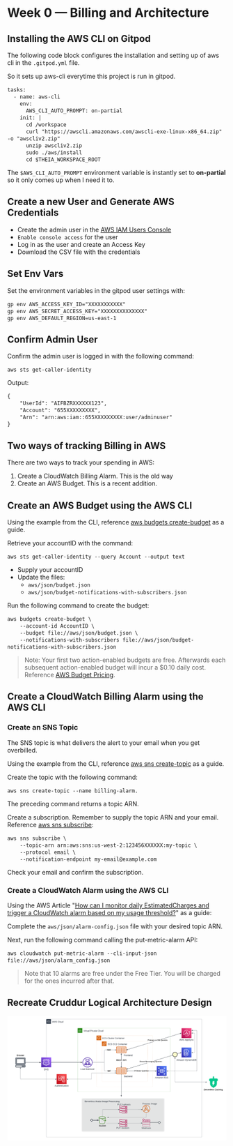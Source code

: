 # Week 0 — Billing and Architecture
## Installing the AWS CLI on Gitpod

The following code block configures the installation and setting up of aws cli in the `.gitpod.yml` file.

So it sets up aws-cli everytime this project is run in gitpod.

```
tasks:
  - name: aws-cli
    env:
      AWS_CLI_AUTO_PROMPT: on-partial
    init: |
      cd /workspace
      curl "https://awscli.amazonaws.com/awscli-exe-linux-x86_64.zip" -o "awscliv2.zip"
      unzip awscliv2.zip
      sudo ./aws/install
      cd $THEIA_WORKSPACE_ROOT
```

The `$AWS_CLI_AUTO_PROMPT` environment variable is instantly set to **on-partial** so it only comes
up when I need it to.

## Create a new User and Generate AWS Credentials
- Create the admin user in the [AWS IAM Users Console](https://us-east-1.console.aws.amazon.com/iam/home?region=us-east-1#/users)
- `Enable console access` for the user
- Log in as the user and create an Access Key
- Download the CSV file with the credentials

## Set Env Vars
Set the environment variables in the gitpod user settings with:

```
gp env AWS_ACCESS_KEY_ID="XXXXXXXXXXX"
gp env AWS_SECRET_ACCESS_KEY="XXXXXXXXXXXXXX"
gp env AWS_DEFAULT_REGION=us-east-1
```

## Confirm Admin User
Confirm the admin user is logged in with the following command:

```
aws sts get-caller-identity
```

Output:

```
{
    "UserId": "AIFBZRXXXXXX123",
    "Account": "655XXXXXXXXX",
    "Arn": "arn:aws:iam::655XXXXXXXXX:user/adminuser"
}
```

## Two ways of tracking Billing in AWS
There are two ways to track your spending in AWS:
1. Create a CloudWatch Billing Alarm. This is the old way
2. Create an AWS Budget. This is a recent addition.

## Create an AWS Budget using the AWS CLI
Using the example from the CLI, reference [aws budgets create-budget](https://docs.aws.amazon.com/cli/latest/reference/budgets/create-budget.html#examples) as a guide.

Retrieve your accountID with the command:

```
aws sts get-caller-identity --query Account --output text
```

- Supply your accountID
- Update the files:
    - `aws/json/budget.json`
    - `aws/json/budget-notifications-with-subscribers.json`

Run the following command to create the budget:
```
aws budgets create-budget \
    --account-id AccountID \
    --budget file://aws/json/budget.json \
    --notifications-with-subscribers file://aws/json/budget-notifications-with-subscribers.json
```

>Note: Your first two action-enabled budgets are free.
>Afterwards each subsequent action-enabled budget will incur a $0.10 daily cost. Reference [AWS Budget Pricing](https://aws.amazon.com/aws-cost-management/aws-budgets/pricing).

## Create a CloudWatch Billing Alarm using the AWS CLI
### Create an SNS Topic
The SNS topic is what delivers the alert to your email when you get overbilled. 

Using the example from the CLI, reference [aws sns create-topic](https://docs.aws.amazon.com/cli/latest/reference/sns/create-topic.html#examples) as a guide.

Create the topic with the following command:
```
aws sns create-topic --name billing-alarm.
```

The preceding command returns a topic ARN.

Create a subscription. 
Remember to supply the topic ARN and your email. Reference [aws sns subscribe](https://docs.aws.amazon.com/cli/latest/reference/sns/subscribe.html#examples):
```
aws sns subscribe \
    --topic-arn arn:aws:sns:us-west-2:123456XXXXXX:my-topic \
    --protocol email \
    --notification-endpoint my-email@example.com
```

Check your email and confirm the subscription.

### Create a CloudWatch Alarm using the AWS CLI
Using the AWS Article "[How can I monitor daily EstimatedCharges and trigger a CloudWatch alarm based on my usage threshold?](https://repost.aws/knowledge-center/cloudwatch-estimatedcharges-alarm)" as a guide:

Complete the `aws/json/alarm-config.json` file with your desired topic ARN.

Next, run the following command calling the put-metric-alarm API:
```
aws cloudwatch put-metric-alarm --cli-input-json file://aws/json/alarm_config.json
```

>Note that 10 alarms are free under the Free Tier. You will be charged for the ones incurred after that.

## Recreate Cruddur Logical Architecture Design
![Cruddur Logical Design](assets/Cruddur-Logical-Design.png)
